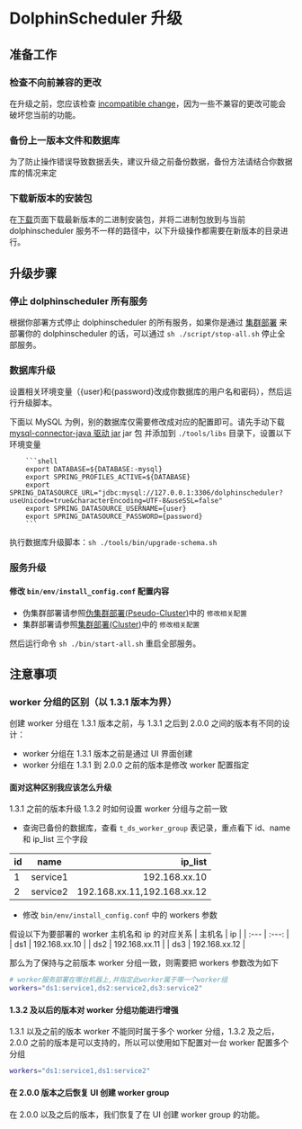 # DolphinScheduler 升级

## 准备工作

### 检查不向前兼容的更改

在升级之前，您应该检查 [incompatible change](./incompatible.md)，因为一些不兼容的更改可能会破坏您当前的功能。

### 备份上一版本文件和数据库

为了防止操作错误导致数据丢失，建议升级之前备份数据，备份方法请结合你数据库的情况来定

### 下载新版本的安装包

在[下载](https://dolphinscheduler.apache.org/#/zh-cn/download)页面下载最新版本的二进制安装包，并将二进制包放到与当前 dolphinscheduler 服务不一样的路径中，以下升级操作都需要在新版本的目录进行。

## 升级步骤

### 停止 dolphinscheduler 所有服务

根据你部署方式停止 dolphinscheduler 的所有服务，如果你是通过 [集群部署](../installation/cluster.md) 来部署你的 dolphinscheduler 的话，可以通过 `sh ./script/stop-all.sh` 停止全部服务。

### 数据库升级

设置相关环境变量（{user}和{password}改成你数据库的用户名和密码），然后运行升级脚本。

下面以 MySQL 为例，别的数据库仅需要修改成对应的配置即可。请先手动下载 [mysql-connector-java 驱动 jar](https://downloads.MySQL.com/archives/c-j/)
jar 包 并添加到 `./tools/libs` 目录下，设置以下环境变量

        ```shell
        export DATABASE=${DATABASE:-mysql}
        export SPRING_PROFILES_ACTIVE=${DATABASE}
        export SPRING_DATASOURCE_URL="jdbc:mysql://127.0.0.1:3306/dolphinscheduler?useUnicode=true&characterEncoding=UTF-8&useSSL=false"
        export SPRING_DATASOURCE_USERNAME={user}
        export SPRING_DATASOURCE_PASSWORD={password}
        ```

执行数据库升级脚本：`sh ./tools/bin/upgrade-schema.sh`

### 服务升级

#### 修改 `bin/env/install_config.conf` 配置内容

- 伪集群部署请参照[伪集群部署(Pseudo-Cluster)](../installation/pseudo-cluster.md)中的 `修改相关配置`
- 集群部署请参照[集群部署(Cluster)](../installation/cluster.md)中的 `修改相关配置`

然后运行命令 `sh ./bin/start-all.sh` 重启全部服务。

## 注意事项

### worker 分组的区别（以 1.3.1 版本为界）

创建 worker 分组在 1.3.1 版本之前，与 1.3.1 之后到 2.0.0 之间的版本有不同的设计：

- worker 分组在 1.3.1 版本之前是通过 UI 界面创建
- worker 分组在 1.3.1 到 2.0.0 之前的版本是修改 worker 配置指定

#### 面对这种区别我应该怎么升级

1.3.1 之前的版本升级 1.3.2 时如何设置 worker 分组与之前一致

- 查询已备份的数据库，查看 `t_ds_worker_group` 表记录，重点看下 id、name 和 ip_list 三个字段

| id  |   name   |                     ip_list |
| :-- | :------: | --------------------------: |
| 1   | service1 |               192.168.xx.10 |
| 2   | service2 | 192.168.xx.11,192.168.xx.12 |

- 修改 `bin/env/install_config.conf` 中的 workers 参数

假设以下为要部署的 worker 主机名和 ip 的对应关系
| 主机名 | ip |
| :--- | :---: |
| ds1 | 192.168.xx.10 |
| ds2 | 192.168.xx.11 |
| ds3 | 192.168.xx.12 |

那么为了保持与之前版本 worker 分组一致，则需要把 workers 参数改为如下

```sh
# worker服务部署在哪台机器上,并指定此worker属于哪一个worker组
workers="ds1:service1,ds2:service2,ds3:service2"
```

#### 1.3.2 及以后的版本对 worker 分组功能进行增强

1.3.1 以及之前的版本 worker 不能同时属于多个 worker 分组，1.3.2 及之后，2.0.0 之前的版本是可以支持的，所以可以使用如下配置对一台 worker 配置多个分组

```sh
workers="ds1:service1,ds1:service2"
```

#### 在 2.0.0 版本之后恢复 UI 创建 worker group

在 2.0.0 以及之后的版本，我们恢复了在 UI 创建 worker group 的功能。
